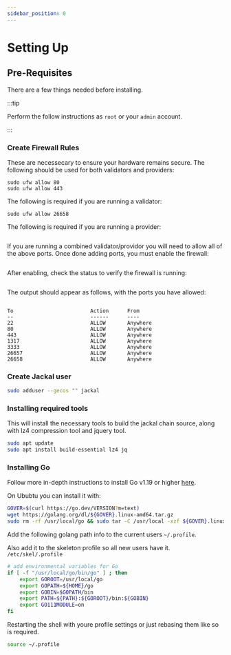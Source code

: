 ```yaml
---
sidebar_position: 0
---
```

# Setting Up

## Pre-Requisites 

There are a few things needed before installing.

:::tip

Perform the follow instructions as `root` or your `admin` account.

:::

### Create Firewall Rules
These are necessecary to ensure your hardware remains secure. The following should be used for both validators and providers:

```sudo ufw allow 22
sudo ufw allow 80
sudo ufw allow 443
```

The following is required if you are running a validator:

```sudo ufw allow 26657
sudo ufw allow 26658
```

The following is required if you are running a provider:

```sudo ufw allow 3333
```

If you are running a combined validator/providor you will need to allow all of the above ports. Once done adding ports, you must enable the firewall:

```sudo ufw enable
```

After enabling, check the status to verify the firewall is running:

```sudo ufw status verbose
```

The output should appear as follows, with the ports you have allowed:

```Status: active

To                         Action      From
--                         ------      ----
22                         ALLOW       Anywhere
80                         ALLOW       Anywhere
443                        ALLOW       Anywhere
1317                       ALLOW       Anywhere
3333                       ALLOW       Anywhere
26657                      ALLOW       Anywhere
26658                      ALLOW       Anywhere
```


### Create Jackal user

```sh
sudo adduser --gecos "" jackal
```

### Installing required tools
This will install the necessary tools to build the jackal chain source, along with lz4 compression tool and jquery tool.

```sh
sudo apt update
sudo apt install build-essential lz4 jq
```

### Installing Go
Follow more in-depth instructions to install Go v1.19 or higher [here](https://golang.org/doc/install).

On Ububtu you can install it with:

```sh
GOVER=$(curl https://go.dev/VERSION?m=text)
wget https://golang.org/dl/${GOVER}.linux-amd64.tar.gz
sudo rm -rf /usr/local/go && sudo tar -C /usr/local -xzf ${GOVER}.linux-amd64.tar.gz
```

Add the following golang path info to the current users `~/.profile`.

Also add it to the skeleton profile so all new users have it. `/etc/skel/.profile`

```sh
# add environmental variables for Go
if [ -f "/usr/local/go/bin/go" ] ; then
    export GOROOT=/usr/local/go
    export GOPATH=${HOME}/go
    export GOBIN=$GOPATH/bin
    export PATH=${PATH}:${GOROOT}/bin:${GOBIN}
    export GO111MODULE=on
fi
```

Restarting the shell with youre profile settings or just rebasing them like so is required.

```sh
source ~/.profile
```
